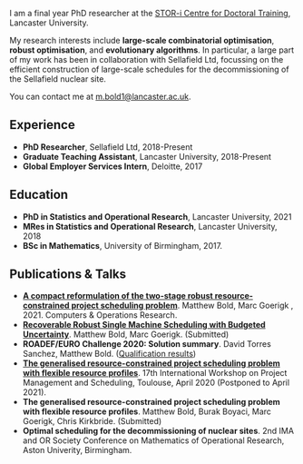I am a final year PhD researcher at the [STOR-i Centre for Doctoral Training](https://www.lancaster.ac.uk/stor-i/), Lancaster University.

My research interests include **large-scale combinatorial optimisation**, **robust optimisation**, and **evolutionary algorithms**. In particular, a large part of my work has been in collaboration with Sellafield Ltd, focussing on the efficient construction of large-scale schedules for the decommissioning of the Sellafield nuclear site. 

You can contact me at m.bold1@lancaster.ac.uk.

## Experience
- **PhD Researcher**, Sellafield Ltd, 2018-Present
- **Graduate Teaching Assistant**, Lancaster University, 2018-Present
- **Global Employer Services Intern**, Deloitte, 2017

## Education
- **PhD in Statistics and Operational Research**, Lancaster University, 2021
- **MRes in Statistics and Operational Research**, Lancaster University, 2018
- **BSc in Mathematics**, University of Birmingham, 2017.

## Publications & Talks
- [**A compact reformulation of the two-stage robust resource-constrained project scheduling problem**](https://www.sciencedirect.com/science/article/pii/S0305054821000241). Matthew Bold, Marc Goerigk , 2021. Computers & Operations Research.
- [**Recoverable Robust Single Machine Scheduling with Budgeted Uncertainty**](https://arxiv.org/abs/2011.06284). Matthew Bold, Marc Goerigk. (Submitted)
- **ROADEF/EURO Challenge 2020: Solution summary**. David Torres Sanchez, Matthew Bold. ([Qualification results](https://www.roadef.org/challenge/2020/en/qualifresult.php))
- [**The generalised resource-constrained project scheduling problem with flexible resource profiles**](https://pms2020.sciencesconf.org/resource/page/id/13). 17th International Workshop on Project Management and Scheduling, Toulouse, April 2020 (Postponed to April 2021).
- **The generalised resource-constrained project scheduling problem with flexible resource profiles**. Matthew Bold, Burak Boyaci, Marc Goerigk, Chris Kirkbride. (Submitted)
- **Optimal scheduling for the decommissioning of nuclear sites**. 2nd IMA and OR Society Conference on Mathematics of Operational Research, Aston Univerity, Birmingham.
